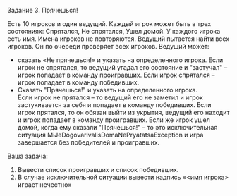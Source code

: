 Задание 3. Прячешься!

Есть 10 игроков и один ведущий. Каждый игрок может быть в трех состояниях: Спрятался, Не спрятался, Ушел домой. У каждого игрока есть имя. Имена игроков не повторяются.
Ведущий пытается найти всех игроков. Он по очереди проверяет всех игроков.
Ведущий может:
- сказать «Не прячешься!» и указать на определенного игрока.
Если игрок  не спрятался, то ведущий угадал его состояние и "застучал" – игрок попадает в команду проигравших. Если игрок спрятался – игрок попадает в команду победивших.
- Сказать "Прячешься!" и указать на определенного игрока.  
Если игрок не прятался – то ведущий его не заметил и игрок застукивается за себя и попадает в команду победивших.
Если игрок прятался, то он обязан выйти из укрытия, ведущий его находит и игрок попадает в команду проигравших.
Если же игрок ушел домой, когда ему сказали "Прячешься!" – то это исключительная ситуация MiJeDogovarivalisDomaNePryatatsaException и игра завершается без победителей и проигравших.

Ваша задача:
1. Вывести список проигравших и список победивших.
2. В случае исключительной ситуации вывести надпись «<имя игрока> играет нечестно»